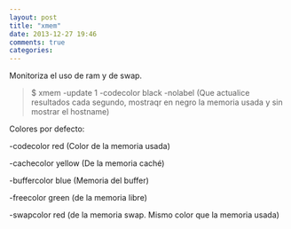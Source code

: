 ```yaml
---
layout: post
title: "xmem"
date: 2013-12-27 19:46
comments: true
categories: 
---
```

Monitoriza el uso de ram y de swap.

>$ xmem -update 1 -codecolor black -nolabel (Que actualice resultados cada segundo, mostraqr en negro la memoria usada y sin mostrar el hostname) 

Colores por defecto:

-codecolor red (Color de la memoria usada)

-cachecolor yellow (De la memoria caché)

-buffercolor blue (Memoria del buffer)

-freecolor green (de la memoria libre)

-swapcolor red (de la memoria swap. Mismo color que la memoria usada)

